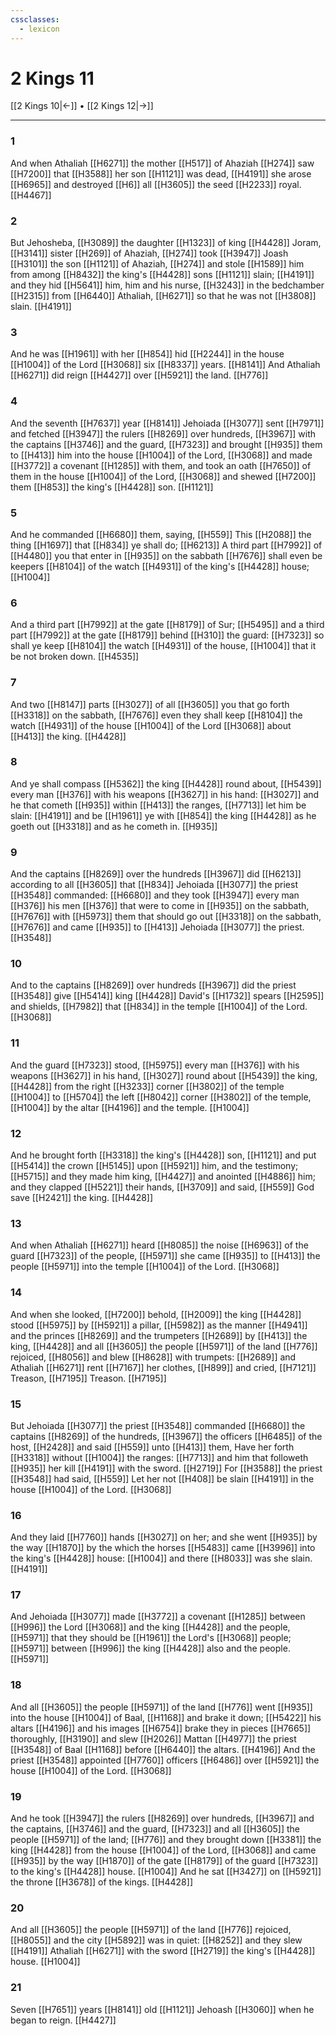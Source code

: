 ```yaml
---
cssclasses:
  - lexicon
---
```

# 2 Kings 11

[[2 Kings 10|←]] • [[2 Kings 12|→]]

---

### 1
And when Athaliah [[H6271]] the mother [[H517]] of Ahaziah [[H274]] saw [[H7200]] that [[H3588]] her son [[H1121]] was dead, [[H4191]] she arose [[H6965]] and destroyed [[H6]] all [[H3605]] the seed [[H2233]] royal. [[H4467]]

### 2
But Jehosheba, [[H3089]] the daughter [[H1323]] of king [[H4428]] Joram, [[H3141]] sister [[H269]] of Ahaziah, [[H274]] took [[H3947]] Joash [[H3101]] the son [[H1121]] of Ahaziah, [[H274]] and stole [[H1589]] him from among [[H8432]] the king's [[H4428]] sons [[H1121]] slain; [[H4191]] and they hid [[H5641]] him, him and his nurse, [[H3243]] in the bedchamber [[H2315]] from [[H6440]] Athaliah, [[H6271]] so that he was not [[H3808]] slain. [[H4191]]

### 3
And he was [[H1961]] with her [[H854]] hid [[H2244]] in the house [[H1004]] of the Lord [[H3068]] six [[H8337]] years. [[H8141]] And Athaliah [[H6271]] did reign [[H4427]] over [[H5921]] the land. [[H776]]

### 4
And the seventh [[H7637]] year [[H8141]] Jehoiada [[H3077]] sent [[H7971]] and fetched [[H3947]] the rulers [[H8269]] over hundreds, [[H3967]] with the captains [[H3746]] and the guard, [[H7323]] and brought [[H935]] them to [[H413]] him into the house [[H1004]] of the Lord, [[H3068]] and made [[H3772]] a covenant [[H1285]] with them, and took an oath [[H7650]] of them in the house [[H1004]] of the Lord, [[H3068]] and shewed [[H7200]]  them [[H853]] the king's [[H4428]] son. [[H1121]]

### 5
And he commanded [[H6680]] them, saying, [[H559]] This [[H2088]] the thing [[H1697]] that [[H834]] ye shall do; [[H6213]] A third part [[H7992]] of [[H4480]] you that enter in [[H935]] on the sabbath [[H7676]] shall even be keepers [[H8104]] of the watch [[H4931]] of the king's [[H4428]] house; [[H1004]]

### 6
And a third part [[H7992]] at the gate [[H8179]] of Sur; [[H5495]] and a third part [[H7992]] at the gate [[H8179]] behind [[H310]] the guard: [[H7323]] so shall ye keep [[H8104]] the watch [[H4931]] of the house, [[H1004]] that it be not broken down. [[H4535]]

### 7
And two [[H8147]] parts [[H3027]] of all [[H3605]] you that go forth [[H3318]] on the sabbath, [[H7676]] even they shall keep [[H8104]] the watch [[H4931]] of the house [[H1004]] of the Lord [[H3068]] about [[H413]] the king. [[H4428]]

### 8
And ye shall compass [[H5362]] the king [[H4428]] round about, [[H5439]] every man [[H376]] with his weapons [[H3627]] in his hand: [[H3027]] and he that cometh [[H935]] within [[H413]] the ranges, [[H7713]] let him be slain: [[H4191]] and be [[H1961]] ye with [[H854]] the king [[H4428]] as he goeth out [[H3318]] and as he cometh in. [[H935]]

### 9
And the captains [[H8269]] over the hundreds [[H3967]] did [[H6213]] according to all [[H3605]] that [[H834]] Jehoiada [[H3077]] the priest [[H3548]] commanded: [[H6680]] and they took [[H3947]] every man [[H376]] his men [[H376]] that were to come in [[H935]] on the sabbath, [[H7676]] with [[H5973]] them that should go out [[H3318]] on the sabbath, [[H7676]] and came [[H935]] to [[H413]] Jehoiada [[H3077]] the priest. [[H3548]]

### 10
And to the captains [[H8269]] over hundreds [[H3967]] did the priest [[H3548]] give [[H5414]] king [[H4428]] David's [[H1732]] spears [[H2595]] and shields, [[H7982]] that [[H834]] in the temple [[H1004]] of the Lord. [[H3068]]

### 11
And the guard [[H7323]] stood, [[H5975]] every man [[H376]] with his weapons [[H3627]] in his hand, [[H3027]] round about [[H5439]] the king, [[H4428]] from the right [[H3233]] corner [[H3802]] of the temple [[H1004]] to [[H5704]] the left [[H8042]] corner [[H3802]] of the temple, [[H1004]] by the altar [[H4196]] and the temple. [[H1004]]

### 12
And he brought forth [[H3318]] the king's [[H4428]] son, [[H1121]] and put [[H5414]] the crown [[H5145]] upon [[H5921]] him, and the testimony; [[H5715]] and they made him king, [[H4427]] and anointed [[H4886]] him; and they clapped [[H5221]] their hands, [[H3709]] and said, [[H559]] God save [[H2421]] the king. [[H4428]]

### 13
And when Athaliah [[H6271]] heard [[H8085]] the noise [[H6963]] of the guard [[H7323]] of the people, [[H5971]] she came [[H935]] to [[H413]] the people [[H5971]] into the temple [[H1004]] of the Lord. [[H3068]]

### 14
And when she looked, [[H7200]] behold, [[H2009]] the king [[H4428]] stood [[H5975]] by [[H5921]] a pillar, [[H5982]] as the manner [[H4941]] and the princes [[H8269]] and the trumpeters [[H2689]] by [[H413]] the king, [[H4428]] and all [[H3605]] the people [[H5971]] of the land [[H776]] rejoiced, [[H8056]] and blew [[H8628]] with trumpets: [[H2689]] and Athaliah [[H6271]] rent [[H7167]] her clothes, [[H899]] and cried, [[H7121]] Treason, [[H7195]] Treason. [[H7195]]

### 15
But Jehoiada [[H3077]] the priest [[H3548]] commanded [[H6680]] the captains [[H8269]] of the hundreds, [[H3967]] the officers [[H6485]] of the host, [[H2428]] and said [[H559]] unto [[H413]] them, Have her forth [[H3318]] without [[H1004]] the ranges: [[H7713]] and him that followeth [[H935]] her kill [[H4191]] with the sword. [[H2719]] For [[H3588]] the priest [[H3548]] had said, [[H559]] Let her not [[H408]] be slain [[H4191]] in the house [[H1004]] of the Lord. [[H3068]]

### 16
And they laid [[H7760]] hands [[H3027]] on her; and she went [[H935]] by the way [[H1870]] by the which the horses [[H5483]] came [[H3996]] into the king's [[H4428]] house: [[H1004]] and there [[H8033]] was she slain. [[H4191]]

### 17
And Jehoiada [[H3077]] made [[H3772]] a covenant [[H1285]] between [[H996]] the Lord [[H3068]] and the king [[H4428]] and the people, [[H5971]] that they should be [[H1961]] the Lord's [[H3068]] people; [[H5971]] between [[H996]] the king [[H4428]] also and the people. [[H5971]]

### 18
And all [[H3605]] the people [[H5971]] of the land [[H776]] went [[H935]] into the house [[H1004]] of Baal, [[H1168]] and brake it down; [[H5422]] his altars [[H4196]] and his images [[H6754]] brake they in pieces [[H7665]] thoroughly, [[H3190]] and slew [[H2026]] Mattan [[H4977]] the priest [[H3548]] of Baal [[H1168]] before [[H6440]] the altars. [[H4196]] And the priest [[H3548]] appointed [[H7760]] officers [[H6486]] over [[H5921]] the house [[H1004]] of the Lord. [[H3068]]

### 19
And he took [[H3947]] the rulers [[H8269]] over hundreds, [[H3967]] and the captains, [[H3746]] and the guard, [[H7323]] and all [[H3605]] the people [[H5971]] of the land; [[H776]] and they brought down [[H3381]] the king [[H4428]] from the house [[H1004]] of the Lord, [[H3068]] and came [[H935]] by the way [[H1870]] of the gate [[H8179]] of the guard [[H7323]] to the king's [[H4428]] house. [[H1004]] And he sat [[H3427]] on [[H5921]] the throne [[H3678]] of the kings. [[H4428]]

### 20
And all [[H3605]] the people [[H5971]] of the land [[H776]] rejoiced, [[H8055]] and the city [[H5892]] was in quiet: [[H8252]] and they slew [[H4191]] Athaliah [[H6271]] with the sword [[H2719]] the king's [[H4428]] house. [[H1004]]

### 21
Seven [[H7651]] years [[H8141]] old [[H1121]] Jehoash [[H3060]] when he began to reign. [[H4427]]